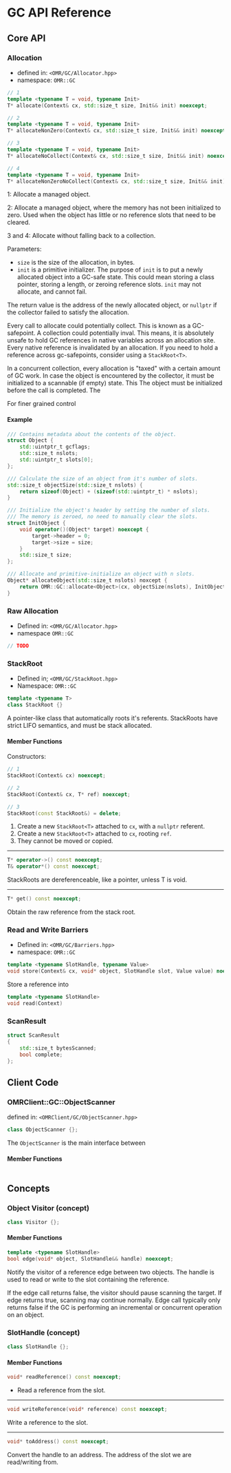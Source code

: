 # GC API Reference

## Core API

### Allocation

* defined in: `<OMR/GC/Allocator.hpp>`
* namespace:  `OMR::GC`

```c++
// 1
template <typename T = void, typename Init>
T* allocate(Context& cx, std::size_t size, Init&& init) noexcept;

// 2
template <typename T = void, typename Init>
T* allocateNonZero(Context& cx, std::size_t size, Init&& init) noexcept;

// 3
template <typename T = void, typename Init>
T* allocateNoCollect(Context& cx, std::size_t size, Init&& init) noexcept;

// 4
template <typename T = void, typename Init>
T* allocateNonZeroNoCollect(Context& cx, std::size_t size, Init&& init) noexcept;
```

1: Allocate a managed object.

2: Allocate a managed object, where the memory has not been initialized to zero. Used when the object has little or no reference slots that need to be cleared.

3 and 4: Allocate without falling back to a collection.

Parameters:

* `size` is the size of the allocation, in bytes.
* `init` is a primitive initializer. The purpose of `init` is to put a newly allocated object into a GC-safe state. This could mean storing a class pointer, storing a length, or zeroing reference slots. `init` may not allocate, and cannot fail.

The return value is the address of the newly allocated object, or `nullptr` if the collector failed to satisfy the allocation.

Every call to allocate could potentially collect. This is known as a GC-safepoint. A collection could potentially inval. This means, it is absolutely unsafe to hold GC references in native variables across an allocation site. Every native reference is invalidated by an allocation. If you need to hold a reference across gc-safepoints, consider using a `StackRoot<T>`.

In a concurrent collection, every allocation is "taxed" with a certain amount of GC work.
In case the object is encountered by the collector, it must be initialized to a scannable (if empty) state. This The object must be initialized before the call is completed. The

For finer grained control

#### Example

```c++
/// Contains metadata about the contents of the object.
struct Object {
	std::uintptr_t gcflags;
	std::size_t nslots;
	std::uintptr_t slots[0];
};

/// Calculate the size of an object from it's number of slots.
std::size_t objectSize(std::size_t nslots) {
	return sizeof(Object) + (sizeof(std::uintptr_t) * nslots);
}

/// Initialize the object's header by setting the number of slots.
/// The memory is zeroed, no need to manually clear the slots.
struct InitObject {
	void operator()(Object* target) noexcept {
		target->header = 0;
		target->size = size;
	}
	std::size_t size;
};

/// Allocate and primitive-initialize an object with n slots.
Object* allocateObject(std::size_t nslots) noxcept {
	return OMR::GC::allocate<Object>(cx, objectSize(nslots), InitObject(nslots));
}
```

### Raw Allocation

* Defined in: `<OMR/GC/Allocator.hpp>`
* namespace `OMR::GC`

```c++
// TODO
```

### StackRoot

* Defined in; `<OMR/GC/StackRoot.hpp>`
* Namespace: `OMR::GC`

```c++
template <typename T>
class StackRoot {}
```

A pointer-like class that automatically roots it's referents.
StackRoots have strict LIFO semantics, and must be stack allocated. 

#### Member Functions
Constructors:

```c++
// 1
StackRoot(Context& cx) noexcept;

// 2
StackRoot(Context& cx, T* ref) noexcept;

// 3
StackRoot(const StackRoot&) = delete;
```

1. Create a new `StackRoot<T>` attached to `cx`, with a `nullptr` referent.
2. Create a new `StackRoot<T>` attached to `cx`, rooting `ref`.
3. They cannot be moved or copied.

---

```c++
T* operator->() const noexcept;
T& operator*() const noexcept;
```

StackRoots are dereferenceable, like a pointer, unless T is void.

---

```c++
T* get() const noexcept;
```

Obtain the raw reference from the stack root.


### Read and Write Barriers

* Defined in: `<OMR/GC/Barriers.hpp>`
* namespace: `OMR::GC`

```c++
template <typename SlotHandle, typename Value>
void store(Context& cx, void* object, SlotHandle slot, Value value) noexcept;
```

Store a reference into 

```c++
template <typename SlotHandle>
void read(Context)
```

### ScanResult

```c++
struct ScanResult
{
	std::size_t bytesScanned;
	bool complete;
};
```

## Client Code

### OMRClient::GC::ObjectScanner

defined in: `<OMRClient/GC/ObjectScanner.hpp>`

```c++
class ObjectScanner {};
```

The `ObjectScanner` is the main interface between

#### Member Functions

```c++
```

## Concepts

### Object Visitor (concept)

```c++
class Visitor {};
```

#### Member Functions

```c++
template <typename SlotHandle>
bool edge(void* object, SlotHandle&& handle) noexcept;
```

Notify the visitor of a reference edge between two objects. The handle is used to read or write to the slot containing the reference.

If the edge call returns false, the visitor should pause scanning the target. If edge returns true, scanning may continue normally. Edge call typically only returns false if the GC is performing an incremental or concurrent operation on an object.

### SlotHandle (concept)

```c++
class SlotHandle {};
```

#### Member Functions

```c++
void* readReference() const noexcept;
```
* Read a reference from the slot.

---

```c++
void writeReference(void* reference) const noexcept;
```

Write a reference to the slot.

---

```c++
void* toAddress() const noexcept;
```

Convert the handle to an address. The address of the slot we are read/writing from.